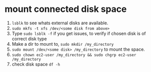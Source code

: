 # mount connected disk space

1. `lsblk` to see whats external disks are available.  
2. `sudo mkfs -t xfs /dev/<some disk from above>`  
3.  Type `sudo lsblk -f` if you get issues, to verify if chosen disk is of correct disk type
4. Make a dir to mount to, `sudo mkdir /my_directory` 
5. `sudo mount /dev/<some disk> /my_directory` to mount the space.
6. `sudo chown ec2-user /my_directory && sudo chgrp ec2-user /my_directory`
7. check disk space `df -h`